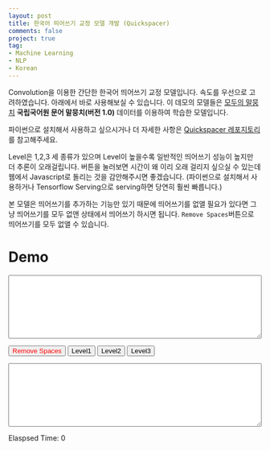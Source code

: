 ```yaml
---
layout: post
title: 한국어 띄어쓰기 교정 모델 개발 (Quickspacer)
comments: false
project: true
tag:
- Machine Learning
- NLP
- Korean
---
```


Convolution을 이용한 간단한 한국어 띄어쓰기 교정 모델입니다. 속도를 우선으로 고려하였습니다.
아래에서 바로 사용해보실 수 있습니다. 이 데모의 모델들은 [모두의 말뭉치](https://corpus.korean.go.kr) **국립국어원 문어 말뭉치(버전 1.0)** 데이터를 이용하여 학습한 모델입니다.

파이썬으로 설치해서 사용하고 싶으시거나 더 자세한 사항은 [Quickspacer 레포지토리](https://github.com/psj8252/quickspacer)를 참고해주세요.

Level은 1,2,3 세 종류가 있으며 Level이 높을수록 일반적인 띄어쓰기 성능이 높지만 더 추론이 오래걸립니다. 버튼을 눌러보면 시간이 왜 이리 오래 걸리지 싶으실 수 있는데 웹에서 Javascript로 돌리는 것을 감안해주시면 좋겠습니다. (파이썬으로 설치해서 사용하거나 Tensorflow Serving으로 serving하면 당연히 훨씬 빠릅니다.)

본 모델은 띄어쓰기를 추가하는 기능만 있기 때문에 띄어쓰기를 없앨 필요가 있다면 그냥 띄어쓰기를 모두 없앤 상태에서 띄어쓰기 하시면 됩니다. `Remove Spaces`버튼으로 띄어쓰기를 모두 없앨 수 있습니다.

<script src="https://cdn.jsdelivr.net/npm/@tensorflow/tfjs@2.7.0/dist/tf.min.js"></script>
<script src="../assets/post_files/quickspacer/spacer.js"></script>

# Demo
<textarea style="width:100%" rows="8" id="original-text"></textarea>
<button class="btn btn-primary btn-lg" id="remove-space-button" style="color:red">Remove Spaces</button>
<button class="btn btn-primary btn-lg" id="submit-button1">Level1</button>
<button class="btn btn-primary btn-lg" id="submit-button2">Level2</button>
<button class="btn btn-primary btn-lg" id="submit-button3">Level3</button>
<textarea readonly="" style="width:100%" rows="8" id="spaced-text"></textarea>
<label id="elaspsed-time">Elaspsed Time: 0</label>
